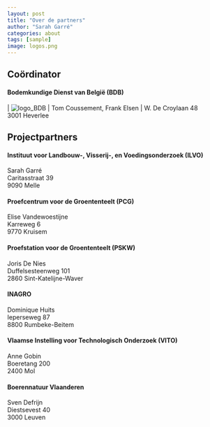 ```yaml
---
layout: post
title: "Over de partners"
author: "Sarah Garré"
categories: about
tags: [sample]
image: logos.png
---
```


## Coördinator
#### Bodemkundige Dienst van België (BDB)
|  ![logo_BDB](https://sarahgarre.gihub.io/op-peil/img/logo_bdb.png "logo BDB") |  Tom Coussement, Frank Elsen   | 
W. De Croylaan 48  
3001 Heverlee  

## Projectpartners
#### Instituut voor Landbouw-, Visserij-, en Voedingsonderzoek (ILVO)

Sarah Garré  
Caritasstraat 39  
9090 Melle  

#### Proefcentrum voor de Groententeelt (PCG)

Elise Vandewoestijne   
Karreweg 6  
9770 Kruisem  

#### Proefstation voor de Groententeelt (PSKW)

Joris De Nies  
Duffelsesteenweg 101  
2860 Sint-Katelijne-Waver  

#### INAGRO

Dominique Huits  
Ieperseweg 87   
8800 Rumbeke-Beitem  

#### Vlaamse Instelling voor Technologisch Onderzoek (VITO)

Anne Gobin  
Boeretang 200  
2400 Mol  

#### Boerennatuur Vlaanderen

Sven Defrijn  
Diestsevest 40  
3000 Leuven  

